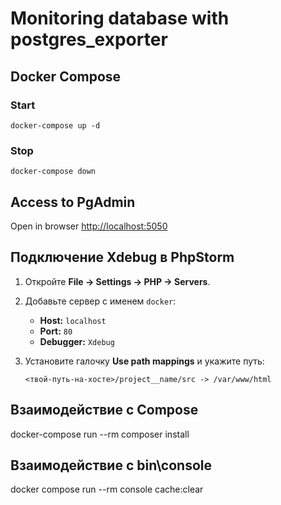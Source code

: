 # Monitoring database with postgres_exporter

## Docker Compose
### Start
```shell
docker-compose up -d
```

### Stop
```shell
docker-compose down
```

## Access to PgAdmin
Open in browser [http://localhost:5050](http://localhost:5050)

## Подключение Xdebug в PhpStorm

1. Откройте **File -> Settings -> PHP -> Servers**.
2. Добавьте сервер с именем `docker`:
    - **Host:** `localhost`
    - **Port:** `80`
    - **Debugger:** `Xdebug`
3. Установите галочку **Use path mappings** и укажите путь:

   ```
   <твой-путь-на-хосте>/project__name/src -> /var/www/html
   ```

## Взаимодействие с Compose
docker-compose run --rm composer install

## Взаимодействие с bin\console
docker compose run --rm console cache:clear